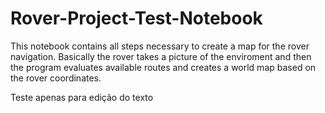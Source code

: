 # Rover-Project-Test-Notebook
This notebook contains all steps necessary to create a map for the rover navigation. Basically the rover takes a picture of the enviroment and then the program evaluates available routes and creates a world map based on the rover coordinates.

Teste apenas para edição do texto
